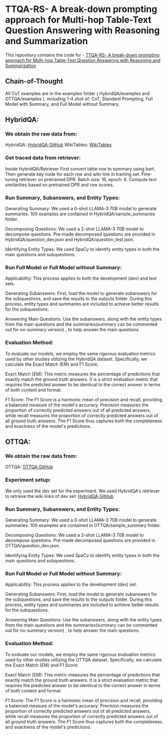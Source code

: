 # TTQA-RS- A break-down prompting approach for Multi-hop Table-Text Question Answering with Reasoning and Summarization
This repository contains the code for - [TTQA-RS- A break-down prompting approach for Multi-hop Table-Text Question Answering with Reasoning and Summarization](https://arxiv.org/abs/2406.14732v1) 
## Chain-of-Thought
All CoT examples are in the examples folder ( HybridQA/examples and OTTQA/examples ), including 1-4 shot of: CoT, Standard Prompting, Full Model with Summary, and Full Model without Summary.

## HybridQA:

### We obtain the raw data from:
HybridQA: [HybridQA GitHub](https://github.com/wenhuchen/HybridQA/tree/master)
WikiTables: [WikiTables](https://github.com/wenhuchen/WikiTables-WithLinks)

### Get traced data from retriever:

Inside HybridQA/Retriever
    First convert table row to summary using bart.
    Then generate key node for each row and wiki-link in training set.
    Fine-tuning retriever on pretrained DPR. Batch size: 16, epoch: 8.
    Compute text similarities based on pretrained DPR and row scores.

### Run Summary, Subanswers, and Entity Types:

Generating Summary:
    We used a 0-shot LLAMA-3 70B model to generate summaries. 100 examples are contained in HybridQA/sample_summaries folder.

Decomposing Questions:
    We used a 2-shot LLAMA-3 70B model to decompose questions. Pre-made decomposed questions are provided in HybridQA/question_dev.json and HybridQA/question_test.json.

Identifying Entity Types:
    We used SpaCy to identify entity types in both the main questions and subquestions.

### Run Full Model or Full Model without Summary:

Applicability:
    This process applies to both the development (dev) and test sets.

Generating Subanswers:
    First, load the model to generate subanswers for the subquestions, and save the results to the outputs folder. During this process, entity types and summaries are included to achieve better results for the subquestions.

Answering Main Questions:
    Use the subanswers, along with the entity types from the main questions and the summaries(summary can be commented out for no-summary version) , to help answer the main questions.

### Evaluation Method:

To evaluate our models, we employ the same rigorous evaluation metrics used by other studies utilizing the HybridQA dataset. Specifically, we calculate the Exact Match (EM) and F1 Score:

Exact Match (EM):
This metric measures the percentage of predictions that exactly match the ground truth answers. It is a strict evaluation metric that requires the predicted answer to be identical to the correct answer in terms of both content and format.

F1 Score:
The F1 Score is a harmonic mean of precision and recall, providing a balanced measure of the model's accuracy. Precision measures the proportion of correctly predicted answers out of all predicted answers, while recall measures the proportion of correctly predicted answers out of all ground truth answers. The F1 Score thus captures both the completeness and exactness of the model's predictions.


## OTTQA:
   
### We obtain the raw data from:
OTTQA: [OTTQA GitHub](https://github.com/wenhuchen/OTT-QA)
    
### Experiment setup:
We only used the dev set for the experiment.
We used HybridQA's retriever to retrieve the wiki links of dev set: [HybridQA GitHub](https://github.com/wenhuchen/HybridQA/tree/master)

### Run Summary, Subanswers, and Entity Types:

Generating Summary:
    We used a 0-shot LLAMA-3 70B model to generate summaries. 100 examples are contained in OTTQA/sample_summary folder.

Decomposing Questions:
    We used a 2-shot LLAMA-3 70B model to decompose questions. Pre-made decomposed questions are provided in OTTQA/question_dev.json.

Identifying Entity Types:
    We used SpaCy to identify entity types in both the main questions and subquestions.
    
### Run Full Model or Full Model without Summary:

Applicability:
    This process applies to the development (dev) set.

Generating Subanswers:
    First, load the model to generate subanswers for the subquestions, and save the results to the outputs folder. During this process, entity types and summaries are included to achieve better results for the subquestions.

Answering Main Questions:
    Use the subanswers, along with the entity types from the main questions and the summaries(summary can be commented out for no-summary version) , to help answer the main questions.

### Evaluation Method:

To evaluate our models, we employ the same rigorous evaluation metrics used by other studies utilizing the OTTQA dataset. Specifically, we calculate the Exact Match (EM) and F1 Score:

Exact Match (EM):
This metric measures the percentage of predictions that exactly match the ground truth answers. It is a strict evaluation metric that requires the predicted answer to be identical to the correct answer in terms of both content and format.

F1 Score:
The F1 Score is a harmonic mean of precision and recall, providing a balanced measure of the model's accuracy. Precision measures the proportion of correctly predicted answers out of all predicted answers, while recall measures the proportion of correctly predicted answers out of all ground truth answers. The F1 Score thus captures both the completeness and exactness of the model's predictions.

